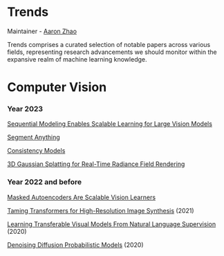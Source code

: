# Trends

Maintainer - [Aaron Zhao](https://aaron-zhao123.github.io/)

Trends comprises a curated selection of notable papers across various fields, representing research advancements we should monitor within the expansive realm of machine learning knowledge.

# Computer Vision

### Year 2023

[Sequential Modeling Enables Scalable Learning for Large Vision Models](https://arxiv.org/abs/2312.00785)

[Segment Anything](https://arxiv.org/abs/2304.02643)

[Consistency Models](https://arxiv.org/abs/2303.01469)

[3D Gaussian Splatting for Real-Time Radiance Field Rendering](https://arxiv.org/abs/2308.04079)

### Year 2022 and before

[Masked Autoencoders Are Scalable Vision Learners](https://arxiv.org/abs/2111.06377)

[Taming Transformers for High-Resolution Image Synthesis](https://arxiv.org/abs/2012.09841) (2021) 

[Learning Transferable Visual Models From Natural Language Supervision](https://arxiv.org/abs/2103.000201) (2020) 

[Denoising Diffusion Probabilistic Models](https://arxiv.org/abs/2006.11239) (2020) 
